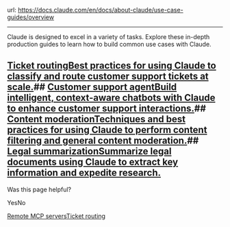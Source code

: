 url: https://docs.claude.com/en/docs/about-claude/use-case-guides/overview

---

Claude is designed to excel in a variety of tasks. Explore these in-depth production guides to learn how to build common use cases with Claude.

## [Ticket routingBest practices for using Claude to classify and route customer support tickets at scale.](/en/docs/about-claude/use-case-guides/ticket-routing)## [Customer support agentBuild intelligent, context-aware chatbots with Claude to enhance customer support interactions.](/en/docs/about-claude/use-case-guides/customer-support-chat)## [Content moderationTechniques and best practices for using Claude to perform content filtering and general content moderation.](/en/docs/about-claude/use-case-guides/content-moderation)## [Legal summarizationSummarize legal documents using Claude to extract key information and expedite research.](/en/docs/about-claude/use-case-guides/legal-summarization)

Was this page helpful?

YesNo

[Remote MCP servers](/en/docs/agents-and-tools/remote-mcp-servers)[Ticket routing](/en/docs/about-claude/use-case-guides/ticket-routing)
